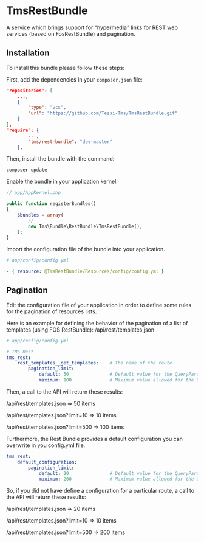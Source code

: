 TmsRestBundle
=============

A service which brings support for "hypermedia" links for REST web services (based on FosRestBundle) and pagination.


Installation
------------

To install this bundle please follow these steps:

First, add the dependencies in your `composer.json` file:

```json
"repositories": [
    ...,
    {
        "type": "vcs",
        "url": "https://github.com/Tessi-Tms/TmsRestBundle.git"
    }
],
"require": {
        ...,
        "tms/rest-bundle": "dev-master"
    },
```

Then, install the bundle with the command:

```sh
composer update
```

Enable the bundle in your application kernel:

```php
// app/AppKernel.php

public function registerBundles()
{
    $bundles = array(
        //
        new Tms\Bundle\RestBundle\TmsRestBundle(),
    );
}
```

Import the configuration file of the bundle into your application.

```yml
# app/config/config.yml

- { resource: @TmsRestBundle/Resources/config/config.yml }
```


Pagination
----------


Edit the configuration file of your application in order to define some rules for the pagination of resources lists.

Here is an example for defining the behavior of the pagination of a list of templates (using FOS RestBundle): /api/rest/templates.json

```yml
# app/config/config.yml

# TMS Rest
tms_rest:
    rest_templates__get_templates:    # The name of the route
        pagination_limit:             
            default: 50               # Default value for the QueryParam named "limit"
            maximum: 100              # Maximum value allowed for the QueryParam named "limit"
```

Then, a call to the API will return these results:


/api/rest/templates.json           => 50 items

/api/rest/templates.json?limit=10  => 10 items

/api/rest/templates.json?limit=500 => 100 items


Furthermore, the Rest Bundle provides a default configuration you can overwrite in you config.yml file.

```yml
tms_rest:
    default_configuration:
        pagination_limit:             
            default: 20               # Default value for the QueryParam named "limit"
            maximum: 200              # Maximum value allowed for the QueryParam named "limit"
```

So, if you did not have define a configuration for a particular route, a call to the API will return these results:


/api/rest/templates.json           => 20 items

/api/rest/templates.json?limit=10  => 10 items

/api/rest/templates.json?limit=500 => 200 items


